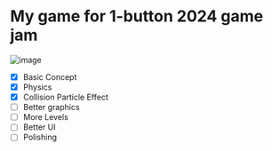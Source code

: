# My game for 1-button 2024 game jam
![image](https://github.com/user-attachments/assets/9b9a83e7-9938-43b5-b7a2-9f68cea35054)

- [X] Basic Concept
- [X] Physics
- [X] Collision Particle Effect
- [ ] Better graphics
- [ ] More Levels
- [ ] Better UI
- [ ] Polishing
